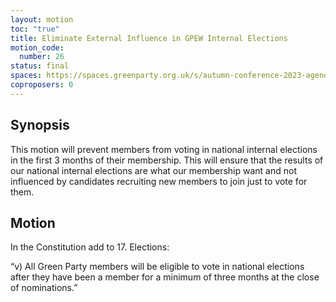 ```yaml
---
layout: motion
toc: "true"
title: Eliminate External Influence in GPEW Internal Elections
motion_code:
  number: 26
status: final
spaces: https://spaces.greenparty.org.uk/s/autumn-conference-2023-agenda-forum/post/post/view?id=11001
coproposers: 0
---
```

## **Synopsis**

This motion will prevent members from voting in national internal elections in the first 3 months of their membership. This will ensure that the results of our national internal elections are what our membership want and not influenced by candidates recruiting new members to join just to vote for them.

## **Motion**

In the Constitution add to 17. Elections:

“v) All Green Party members will be eligible to vote in national elections after they have been a member for a minimum of three months at the close of nominations.”